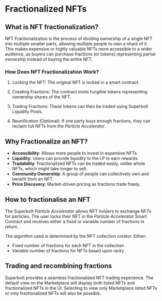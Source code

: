 # Fractionalized NFTs

## What is NFT fractionalization?

NFT Fractionalization is the process of dividing ownership of a single NFT into multiple smaller parts, allowing multiple people to own a share of it. This makes expensive or highly valuable NFTs more accessible to a wider audience, as buyers can purchase fractions (or tokens) representing partial ownership instead of buying the entire NFT.

### How Does NFT Fractionalization Work?

1. Locking the NFT:
The original NFT is locked in a smart contract.

2. Creating Fractions:
The contract mints fungible tokens representing ownership shares of the NFT.

3. Trading Fractions: These tokens can then be traded using Superbolt Liquidity Pools.
   
4. Reunification (Optional): If one party buys enough fractions, they can reclaim full NFTs from the *Particle Accelerator*.
   
## Why Fractionalize an NFT?
- **Accessibility**: Allows more people to invest in expensive NFTs.
- **Liquidity**: Users can provide liquidity to the LP to earn rewards.
- **Tradability**: Fractionalized NFTs can be traded easily, unlike whole NFTs, which might take longer to sell.
- **Community Ownership**: A group of people can collectively own and benefit from an NFT.
- **Price Discovery**: Market-driven pricing as fractions trade freely.

## How to fractionalise an NFT

The Superbolt *Particle Accelerator* allows NFT holders to exchange NFTs for particles. The user locks their NFT in the *Particle Accelerator* Smart Contract and receives either a fixed or variable number of fractions in return.

The algorithm used is determined by the NFT collection creator. Either:

- Fixed number of fractions for each NFT in the collection
- Variable number of fractions for NFTs based upon rarity

## Trading and recombining fractions

Superbolt provides a seamless fractionalized NFT trading experience. The default view on the Marketplace will display both listed NFTs and fractionalized NFTs in the UI. Selecting to view only Marketplace listed NFTs or only fraztionalized NFTs will also be possible.